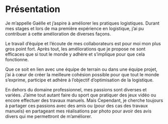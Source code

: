 # Présentation

  Je m’appelle Gaëlle et j’aspire à améliorer les pratiques logistiques. Durant mes stages et lors de ma première expérience en logistique, j’ai pu contribuer à cette amélioration de diverses façons. 
  
  Le travail d’équipe et l’écoute de mes collaborateurs est pour moi mon plus gros point fort. Après tout, les améliorations que je propose ne sont efficaces que si tout le monde y adhère et s’implique pour que cela fonctionne.
  
  Que ce soit en lien avec une équipe de terrain ou dans une équipe projet, j’ai à cœur de créer la meilleure cohésion possible pour que tout le monde s’exprime, participe et adhère à l’objectif d’optimisation de la logistique.
  
  En dehors du domaine professionnel, mes passions sont diverses et variées. J’aime tout autant faire du sport que pratiquer des jeux vidéo ou encore effectuer des travaux manuels. Mais Cependant, je cherche toujours à partager ces passions avec des amis ou (pour des cas des travaux manuels) en partageant mes réalisations par photo pour avoir des avis divers qui me permettront de m’améliorer.
